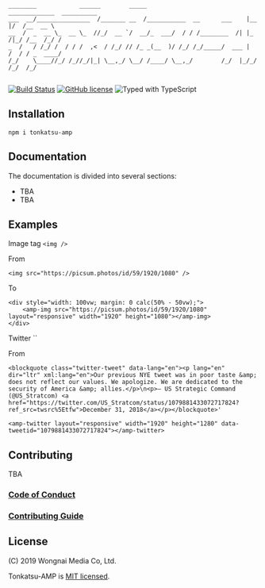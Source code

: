 ```
________            ______        _____                     _____________  __________ 
___  __/_______________  /_______ __  /___________  __      ___    |__   |/  /__  __ \
__  /  _  __ \_  __ \_  //_/  __ `/  __/_  ___/  / / /________  /| |_  /|_/ /__  /_/ /
_  /   / /_/ /  / / /  ,<  / /_/ // /_ _(__  )/ /_/ /_/_____/  ___ |  /  / / _  ____/ 
/_/    \____//_/ /_//_/|_| \__,_/ \__/ /____/ \__,_/        /_/  |_/_/  /_/  /_/      
                                                                                      
```


[![Build Status](https://travis-ci.com/wongnai/tonkatsu-amp.svg?branch=master)](https://travis-ci.com/wongnai/tonkatsu-amp)
[![GitHub license](https://flat.badgen.net/badge/license/MIT/blue)](https://github.com/wongnai/tonkatsu-amp/blob/master/LICENSE)
![Typed with TypeScript](https://flat.badgen.net/badge/-/typescript?icon=typescript&label)


## Installation
```
npm i tonkatsu-amp
```

## Documentation
The documentation is divided into several sections:
* TBA
* TBA

## Examples
Image tag `<img />`  

From
```
<img src="https://picsum.photos/id/59/1920/1080" />
```

To
```
<div style="width: 100vw; margin: 0 calc(50% - 50vw);">
    <amp-img src="https://picsum.photos/id/59/1920/1080" layout="responsive" width="1920" height="1080"></amp-img>
</div>
```

Twitter ``

From
```
<blockquote class="twitter-tweet" data-lang="en"><p lang="en" dir="ltr" xml:lang="en">Our previous NYE tweet was in poor taste &amp; does not reflect our values. We apologize. We are dedicated to the security of America &amp; allies.</p>\n<p>— US Strategic Command (@US_Stratcom) <a href="https://twitter.com/US_Stratcom/status/1079881433072717824?ref_src=twsrc%5Etfw">December 31, 2018</a></p></blockquote>'
```

```
<amp-twitter layout="responsive" width="1920" height="1280" data-tweetid="1079881433072717824"></amp-twitter>
```

## Contributing
TBA

### [Code of Conduct]()

### [Contributing Guide]()

## License
(C) 2019 Wongnai Media Co, Ltd.  

Tonkatsu-AMP is [MIT licensed](https://github.com/wongnai/tonkatsu-amp/blob/master/LICENSE).
